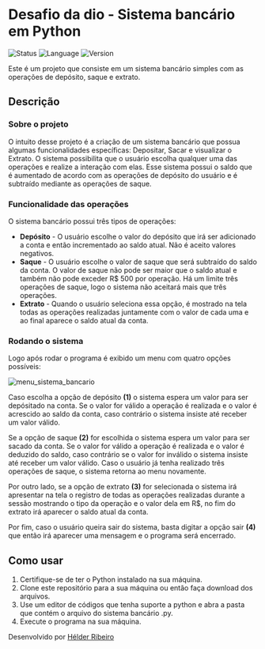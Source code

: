 # Desafio da dio - Sistema bancário em Python
![Status](https://img.shields.io/badge/Status-em%20desenvolvimento-purple)					  ![Language](https://img.shields.io/badge/Language-Python%203-purple)	![Version](https://img.shields.io/badge/version-1.0-purple)

Este é um projeto que consiste em um sistema bancário simples com as operações de depósito, saque e extrato.
## Descrição
### Sobre o projeto
O intuito desse projeto é a criação de um sistema bancário que possua algumas funcionalidades específicas: Depositar, Sacar e visualizar o Extrato. O sistema possibilita que o usuário escolha qualquer uma das operações e realize a interação com elas. Esse sistema possui o saldo que é aumentado de acordo com as operações de depósito do usuário e é subtraído mediante as operações de saque.

### Funcionalidade das operações
O sistema bancário possui três tipos de operações:
- **Depósito** - O usuário escolhe o valor do depósito que irá ser adicionado a conta e então incrementado ao saldo atual. Não é aceito valores negativos.
- **Saque** - O usuário escolhe o valor de saque que será subtraído do saldo da conta. O valor de saque não pode ser maior que o saldo atual e também não pode exceder R$ 500 por operação. Há um limite três operações de saque, logo o sistema não aceitará mais que três operações.
- **Extrato** - Quando o usuário seleciona essa opção, é mostrado na tela todas as operações realizadas juntamente com o valor de cada uma e ao final aparece o saldo atual da conta.

### Rodando o sistema
Logo após rodar o programa é exibido um menu com quatro opções possíveis: 

![menu_sistema_bancario](https://github.com/Helder-rib/challenge-bank-python/assets/124646211/957f165a-ccc7-4958-be37-df54603fbbcf)

Caso escolha a opção de depósito **(1)** o sistema espera um valor para ser depósitado na conta. Se o valor for válido a operação é realizada e o valor é acrescido ao saldo da conta, caso contrário o sistema insiste até receber um valor válido.

Se a opção de saque **(2)** for escolhida o sistema espera um valor para ser sacado da conta. Se o valor for válido a operação é realizada e o valor é deduzido do saldo, caso contrário se o valor for inválido o sistema insiste até receber um valor válido. Caso o usuário já tenha realizado três operações de saque, o sistema retorna ao menu novamente.

Por outro lado, se a opção de extrato **(3)** for selecionada o sistema irá apresentar na tela o registro de todas as operações realizadas durante a sessão mostrando o tipo da operação e o valor dela em R$, no fim do extrato irá aparecer o saldo atual da conta.

Por fim, caso o usuário queira sair do sistema, basta digitar a opção sair **(4)** que então irá aparecer uma mensagem e o programa será encerrado.



## Como usar
1. Certifique-se de ter o Python instalado na sua máquina.
2. Clone este repositório para a sua máquina ou então faça download dos arquivos.
3. Use um editor de códigos que tenha suporte a python e abra a pasta que contém o arquivo do sistema bancário .py.
3. Execute o programa na sua máquina.

Desenvolvido por [Hélder Ribeiro](https://github.com/helder-rib)

